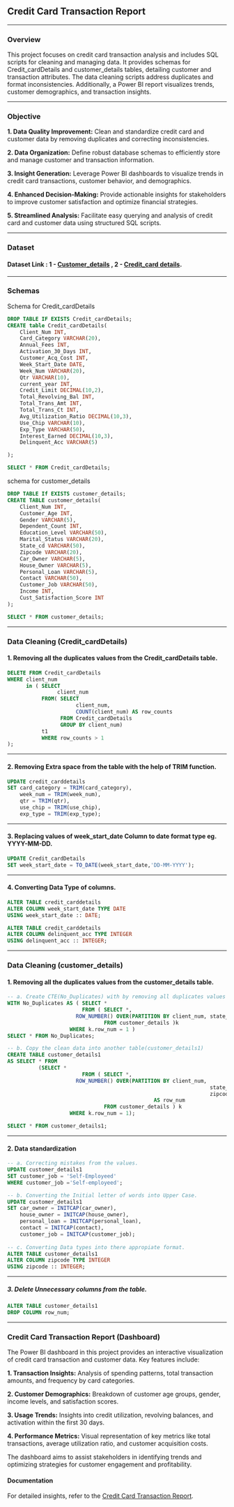 ## Credit Card Transaction Report

---
### Overview
This project focuses on credit card transaction analysis and includes SQL scripts for cleaning and managing data. It provides schemas for Credit_cardDetails and customer_details tables, detailing customer and transaction attributes. The data cleaning scripts address duplicates and format inconsistencies. Additionally, a Power BI report visualizes trends, customer demographics, and transaction insights.

---
### Objective 
**1. Data Quality Improvement:** Clean and standardize credit card and customer data by removing duplicates and correcting inconsistencies.

**2. Data Organization:** Define robust database schemas to efficiently store and manage customer and transaction information.

**3. Insight Generation:** Leverage Power BI dashboards to visualize trends in credit card transactions, customer behavior, and demographics.

**4. Enhanced Decision-Making:** Provide actionable insights for stakeholders to improve customer satisfaction and optimize financial strategies.

**5. Streamlined Analysis:** Facilitate easy querying and analysis of credit card and customer data using structured SQL scripts.

---
### Dataset
#### Dataset Link : 1 - [Customer_details](./customer.csv) , 2 - [Credit_card details](./credit_card.csv).

---
### Schemas
Schema for Credit_cardDetails
```sql
DROP TABLE IF EXISTS Credit_cardDetails;
CREATE table Credit_cardDetails(
    Client_Num INT,
    Card_Category VARCHAR(20),
    Annual_Fees INT,
    Activation_30_Days INT,
    Customer_Acq_Cost INT,
    Week_Start_Date DATE,
    Week_Num VARCHAR(20),
    Qtr VARCHAR(10),
    current_year INT,
    Credit_Limit DECIMAL(10,2),
    Total_Revolving_Bal INT,
    Total_Trans_Amt INT,
    Total_Trans_Ct INT,
    Avg_Utilization_Ratio DECIMAL(10,3),
    Use_Chip VARCHAR(10),
    Exp_Type VARCHAR(50),
    Interest_Earned DECIMAL(10,3),
    Delinquent_Acc VARCHAR(5)

);

SELECT * FROM Credit_cardDetails;
```

schema for customer_details
```sql
DROP TABLE If EXISTS customer_details;
CREATE TABLE customer_details(
    Client_Num INT,
    Customer_Age INT,
    Gender VARCHAR(5),
    Dependent_Count INT,
    Education_Level VARCHAR(50),
    Marital_Status VARCHAR(20),
    State_cd VARCHAR(50),
    Zipcode VARCHAR(20),
    Car_Owner VARCHAR(5),
    House_Owner VARCHAR(5),
    Personal_Loan VARCHAR(5),
    Contact VARCHAR(50),
    Customer_Job VARCHAR(50),
    Income INT,
    Cust_Satisfaction_Score INT
);

SELECT * FROM customer_details;
```

---
### Data Cleaning (Credit_cardDetails)
#### 1. Removing all the duplicates values from the Credit_cardDetails table.
``` sql
DELETE FROM Credit_cardDetails
WHERE client_num 
      in ( SELECT 
	            client_num
		   FROM( SELECT 
		              client_num, 
					  COUNT(client_num) AS row_counts 
				 FROM Credit_cardDetails 
				 GROUP BY client_num) 
		   t1 
	       WHERE row_counts > 1
);
```

---
#### 2. Removing Extra space from the table with the help of TRIM function.
```sql
UPDATE credit_carddetails
SET card_category = TRIM(card_category),
    week_num = TRIM(week_num),
	qtr = TRIM(qtr),
	use_chip = TRIM(use_chip),
	exp_type = TRIM(exp_type);
```

---
#### 3. Replacing values of week_start_date Column to date format type eg. YYYY-MM-DD.
```sql
UPDATE Credit_cardDetails
SET week_start_date = TO_DATE(week_start_date,'DD-MM-YYYY');
```

---
#### 4. Converting Data Type of columns.
``` sql
ALTER TABLE credit_carddetails
ALTER COLUMN week_start_date TYPE DATE
USING week_start_date :: DATE;

ALTER TABLE credit_carddetails
ALTER COLUMN delinquent_acc TYPE INTEGER
USING delinquent_acc :: INTEGER;
```

---
### Data Cleaning (customer_details)
#### 1. Removing all the duplicates values from the customer_details table.
```sql
-- a. Create CTE(No_Duplicates) with by removing all duplicates values from customer_details.
WITH No_Duplicates AS ( SELECT * 
                        FROM ( SELECT *, 
				      ROW_NUMBER() OVER(PARTITION BY client_num, state_cd, zipcode) AS row_num
                               FROM customer_details )k 
	                WHERE k.row_num = 1 )
SELECT * FROM No_Duplicates;

-- b. Copy the clean data into another table(customer_details1)
CREATE TABLE customer_details1 
AS SELECT * FROM 
	      (SELECT * 
                        FROM ( SELECT *, 
				      ROW_NUMBER() OVER(PARTITION BY client_num, 
	                                                             state_cd, 
	                                                             zipcode)
	                                           AS row_num
                               FROM customer_details ) k 
	                WHERE k.row_num = 1);

SELECT * FROM customer_details1;

```

---
#### 2. Data standardization
``` sql
-- a. Correcting mistakes from the values.
UPDATE customer_details1
SET customer_job = 'Self-Employeed'
WHERE customer_job ='Self-employeed';

-- b. Converting the Initial letter of words into Upper Case.
UPDATE customer_details1
SET car_owner = INITCAP(car_owner),
    house_owner = INITCAP(house_owner),
    personal_loan = INITCAP(personal_loan),
    contact = INITCAP(contact),
    customer_job = INITCAP(customer_job);
	
-- c. Converting Data types into there appropiate format.
ALTER TABLE customer_details1
ALTER COLUMN zipcode TYPE INTEGER
USING zipcode :: INTEGER;
```

---
##### 3. Delete Unnecessary columns from the table. 
```sql
ALTER TABLE customer_details1
DROP COLUMN row_num;
```

---
### Credit Card Transaction Report (Dashboard)

The Power BI dashboard in this project provides an interactive visualization of credit card transaction and customer data. Key features include:

**1. Transaction Insights:** Analysis of spending patterns, total transaction amounts, and frequency by card categories.

**2. Customer Demographics:** Breakdown of customer age groups, gender, income levels, and satisfaction scores.

**3. Usage Trends:** Insights into credit utilization, revolving balances, and activation within the first 30 days.

**4. Performance Metrics:** Visual representation of key metrics like total transactions, average utilization ratio, and customer acquisition costs.

The dashboard aims to assist stakeholders in identifying trends and optimizing strategies for customer engagement and profitability.

#### Documentation
For detailed insights, refer to the [Credit Card Transaction Report](./Credit_Card_Transaction_Report.pdf).

